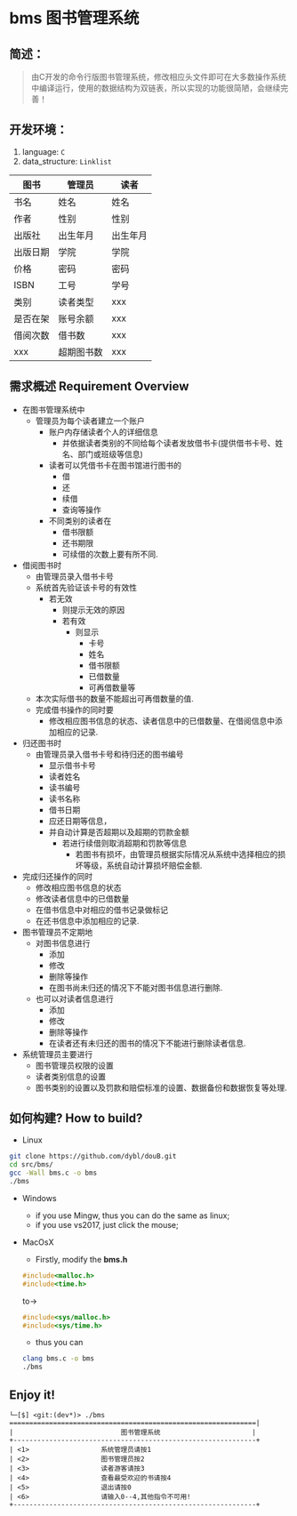 # bms 图书管理系统

## 简述：

> 由C开发的命令行版图书管理系统，修改相应头文件即可在大多数操作系统中编译运行，使用的数据结构为双链表，所以实现的功能很简陋，会继续完善！


## 开发环境：

1. language: `C`
2. data_structure: `Linklist`



图书 | 管理员 | 读者
| -- | -- | -- |
书名 | 姓名 | 姓名
作者 | 性别 | 性别
出版社 | 出生年月 | 出生年月
出版日期 | 学院 | 学院
价格 | 密码 | 密码
ISBN | 工号 | 学号
类别 | 读者类型	| xxx
是否在架 | 账号余额 | xxx
借阅次数 | 借书数 | xxx
xxx	| 超期图书数 | xxx


## 需求概述 Requirement Overview

- 在图书管理系统中
  - 管理员为每个读者建立一个账户
    - 账户内存储读者个人的详细信息
      - 并依据读者类别的不同给每个读者发放借书卡(提供借书卡号、姓名、部门或班级等信息)
    - 读者可以凭借书卡在图书馆进行图书的
      - 借
      - 还
      - 续借
      - 查询等操作
    - 不同类别的读者在
      - 借书限额
      - 还书期限
      - 可续借的次数上要有所不同.
- 借阅图书时
  - 由管理员录入借书卡号
  - 系统首先验证该卡号的有效性
    - 若无效
      - 则提示无效的原因
      - 若有效
        - 则显示
          - 卡号
          - 姓名
          - 借书限额
          - 已借数量
          - 可再借数量等
  - 本次实际借书的数量不能超出可再借数量的值.
  - 完成借书操作的同时要
    - 修改相应图书信息的状态、读者信息中的已借数量、在借阅信息中添加相应的记录.
- 归还图书时
  - 由管理员录入借书卡号和待归还的图书编号
    - 显示借书卡号
    - 读者姓名
    - 读书编号
    - 读书名称
    - 借书日期
    - 应还日期等信息，
    - 并自动计算是否超期以及超期的罚款金额
      - 若进行续借则取消超期和罚款等信息
        - 若图书有损坏，由管理员根据实际情况从系统中选择相应的损坏等级，系统自动计算损坏赔偿金额.
- 完成归还操作的同时
  - 修改相应图书信息的状态
  - 修改读者信息中的已借数量
  - 在借书信息中对相应的借书记录做标记
  - 在还书信息中添加相应的记录.
- 图书管理员不定期地
  - 对图书信息进行
    - 添加
    - 修改
    - 删除等操作
    - 在图书尚未归还的情况下不能对图书信息进行删除.
  - 也可以对读者信息进行
    - 添加
    - 修改
    - 删除等操作
    - 在读者还有未归还的图书的情况下不能进行删除读者信息.
- 系统管理员主要进行
  - 图书管理员权限的设置
  - 读者类别信息的设置
  - 图书类别的设置以及罚款和赔偿标准的设置、数据备份和数据恢复等处理.

## 如何构建? How to build?

- Linux
```bash
git clone https://github.com/dybl/douB.git
cd src/bms/
gcc -Wall bms.c -o bms
./bms
```
- Windows
  - if you use Mingw, thus you can do the same as linux;
  - if you use vs2017, just click the mouse;

- MacOsX
  - Firstly, modify the **bms.h** 
  ```c
  #include<malloc.h>
  #include<time.h>
  ```
  to->
  ```c
  #include<sys/malloc.h>
  #include<sys/time.h>
  ```
  - thus you can 
  ```bash
  clang bms.c -o bms
  ./bms
  ```

## Enjoy it!



```shell
└─[$] <git:(dev*)> ./bms
==============================================================|
|                           图书管理系统                       |
+-------------------------------------------------------------+
| <1>                  系统管理员请按1                          
| <2>                  图书管理员按2                            
| <3>                  读者游客请按3                            
| <4>                  查看最受欢迎的书请按4                     
| <5>                  退出请按0                                
| <6>                  请输入0--4,其他指令不可用!                
+-------------------------------------------------------------+
```
